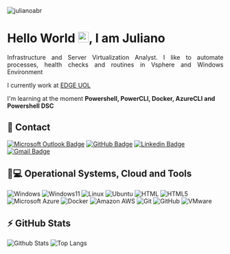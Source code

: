 <p align="left"><img src="https://komarev.com/ghpvc/?username=julianoabr&color=brightgreen&style=plastic" alt="julianoabr" /></p>


<h1 align = "justify"> Hello World <img src="https://media.giphy.com/media/hvRJCLFzcasrR4ia7z/giphy.gif" width="25px">, I am Juliano</h1>
<p align = "justify"> Infrastructure and Server Virtualization Analyst. I like to automate processes, health checks and routines in Vsphere and Windows Environment</p>

I currently work at [EDGE UOL](https://edge.uol)

I'm learning at the moment **Powershell, PowerCLI, Docker, AzureCLI and Powershell DSC**


## 📱 Contact

[![Microsoft Outlook Badge](https://img.shields.io/badge/-julianoalvesbr@live.com-0078D4?style=for-the-badge&logo=microsoft-outlook&logoColor=white&link=mailto:julianoalvesbr@live.com)](mailto:julianoalvesbr@live.com)
[![GitHub Badge](https://img.shields.io/badge/-julianoabr-100000?style=for-the-badge&logo=github&logoColor=white&link=https://github.com/julianoabr/)](https://github.com/julianoabr/)
[![Linkedin Badge](https://img.shields.io/badge/-julianoabr-blue?style=for-the-badge&logo=Linkedin&logoColor=white&link=https://www.linkedin.com/in/julianoabr/)](https://www.linkedin.com/in/julianoabr/)
[![Gmail Badge](https://img.shields.io/badge/-psjabr@gmail.com-c14438?style=for-the-badge&logo=Gmail&logoColor=white&link=mailto:psjabr@gmail.com)](mailto:psjabr@gmail.com)


## 🚀💻 Operational Systems, Cloud and Tools

![Windows](https://img.shields.io/badge/-Windows-0078D6?style=for-the-badge&logo=windows&logoColor=white)
![Windows11](https://img.shields.io/badge/Windows_11-0078d4?style=for-the-badge&logo=windows-11&logoColor=white)
![Linux](https://img.shields.io/badge/-Linux-FCC624?style=for-the-badge&logo=linux&logoColor=black)
![Ubuntu](https://img.shields.io/badge/-Ubuntu-E95420?style=for-the-badge&logo=ubuntu&logoColor=white)
![HTML](https://img.shields.io/badge/-HTML-239120?style=for-the-badge&logo=html5&logoColor=white)
![HTML5](https://img.shields.io/badge/-HTML5-E34F26?style=for-the-badge&logo=html5&logoColor=white)
![Microsoft Azure](https://img.shields.io/badge/-Microsoft_Azure-0089D6?style=for-the-badge&logo=microsoft-azure&logoColor=white)
![Docker](https://img.shields.io/badge/-Docker-black?style=for-the-badge&logo=docker)
![Amazon AWS](https://img.shields.io/badge/-Amazon%20AWS-232F3E?style=for-the-badge&logo=amazon-aws)
![Git](https://img.shields.io/badge/-Git-black?style=for-the-badge&logo=git)
![GitHub](https://img.shields.io/badge/-GitHub-181717?style=for-the-badge&logo=github)
![VMware](https://img.shields.io/badge/VMware-231f20?style=for-the-badge&logo=VMware&logoColor=white)

## ⚡ GitHub Stats

![Github Stats](https://github-readme-stats.vercel.app/api?username=julianoabr&show_icons=true&count_private=true&show_icons=true&include_all_commits=true)
![Top Langs](https://github-readme-stats.vercel.app/api/top-langs/?username=julianoabr&hide=TeX&layout=compact)

